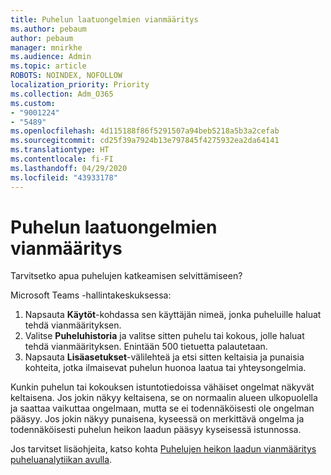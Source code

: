 ```yaml
---
title: Puhelun laatuongelmien vianmääritys
ms.author: pebaum
author: pebaum
manager: mnirkhe
ms.audience: Admin
ms.topic: article
ROBOTS: NOINDEX, NOFOLLOW
localization_priority: Priority
ms.collection: Adm_O365
ms.custom:
- "9001224"
- "5489"
ms.openlocfilehash: 4d115188f86f5291507a94beb5218a5b3a2cefab
ms.sourcegitcommit: cd25f39a7924b13e797845f4275932ea2da64141
ms.translationtype: HT
ms.contentlocale: fi-FI
ms.lasthandoff: 04/29/2020
ms.locfileid: "43933178"
---
```

# <a name="troubleshoot-call-quality-problems"></a>Puhelun laatuongelmien vianmääritys

Tarvitsetko apua puhelujen katkeamisen selvittämiseen?

Microsoft Teams -hallintakeskuksessa:

1. Napsauta **Käytöt**-kohdassa sen käyttäjän nimeä, jonka puheluille haluat tehdä vianmäärityksen.
2. Valitse **Puheluhistoria** ja valitse sitten puhelu tai kokous, jolle haluat tehdä vianmäärityksen. Enintään 500 tietuetta palautetaan.
3. Napsauta **Lisäasetukset**-välilehteä ja etsi sitten keltaisia ja punaisia kohteita, jotka ilmaisevat puhelun huonoa laatua tai yhteysongelmia.

Kunkin puhelun tai kokouksen istuntotiedoissa vähäiset ongelmat näkyvät keltaisena. Jos jokin näkyy keltaisena, se on normaalin alueen ulkopuolella ja saattaa vaikuttaa ongelmaan, mutta se ei todennäköisesti ole ongelman pääsyy. Jos jokin näkyy punaisena, kyseessä on merkittävä ongelma ja todennäköisesti puhelun heikon laadun pääsyy kyseisessä istunnossa.

Jos tarvitset lisäohjeita, katso kohta [Puhelujen heikon laadun vianmääritys puheluanalytiikan avulla](https://docs.microsoft.com/microsoftteams/use-call-analytics-to-troubleshoot-poor-call-quality#troubleshoot-call-quality-problems-using-call-analytics).
